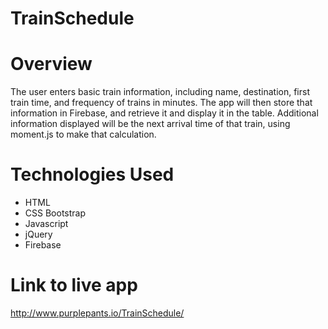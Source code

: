 # TrainSchedule

# Overview
The user enters basic train information, including name, destination, first train time, and frequency of trains in minutes. The app will then store that information in Firebase, and retrieve it and display it in the table.  Additional information displayed will be the next arrival time of that train, using moment.js to make that calculation.

# Technologies Used
* HTML
* CSS Bootstrap
* Javascript
* jQuery
* Firebase

# Link to live app
http://www.purplepants.io/TrainSchedule/
